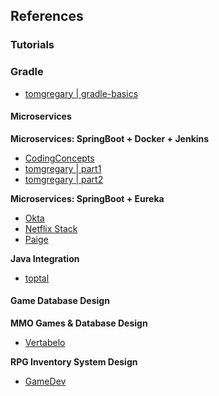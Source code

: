 ## References

### Tutorials

### Gradle
- [tomgregary | gradle-basics](https://learn.tomgregory.com/courses/get-going-with-gradle)

#### Microservices
**Microservices: SpringBoot + Docker + Jenkins**
- [CodingConcepts](https://codingnconcepts.com/spring-boot/deployment-of-microservices-using-docker-and-jenkins/)
- [tomgregary | part1](https://tomgregory.com/building-a-spring-boot-application-in-jenkins/)
- [tomgregary | part2](https://tomgregory.com/building-a-spring-boot-application-in-docker-and-jenkins/)

**Microservices: SpringBoot + Eureka**
- [Okta](https://developer.okta.com/blog/2019/02/28/spring-microservices-docker)
- [Netflix Stack](https://medium.com/p/76a367a5cf05)
- [Paige](https://itnext.io/how-to-use-netflixs-eureka-and-spring-cloud-for-service-registry-8b43c8acdf4e)

**Java Integration**
- [toptal](https://www.toptal.com/java/java-continuous-integration-setup-tutorial)

#### Game Database Design
**MMO Games & Database Design**
- [Vertabelo](https://www.vertabelo.com/blog/mmo-games-and-database-design/)

**RPG Inventory System Design**
- [GameDev](https://gamedevelopment.tutsplus.com/articles/designing-an-rpg-inventory-system-that-fits-preliminary-steps--gamedev-14725)